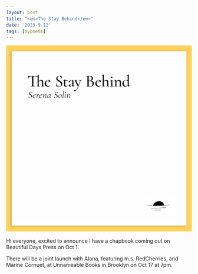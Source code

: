 ```yaml
---
layout: post
title: "<em>The Stay Behind</em>"
date: '2023-9-12'
tags: [mypoems]
---
```


![chap](/assets/chap.png)

Hi everyone, excited to announce I have a chapbook coming out on Beautiful Days Press on Oct 1. 

There will be a joint launch with Alana, featuring m.s. RedCherries, and Marine Cornuet, at Unnameable Books in Brooklyn on Oct 17 at 7pm. 